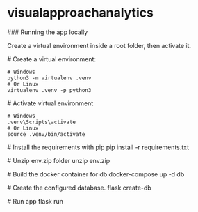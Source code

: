 # visualapproachanalytics

### Running the app locally

Create a virtual environment inside a root folder, then activate it.

# Create a virtual environment:

```
# Windows
python3 -m virtualenv .venv
# Or Linux
virtualenv .venv -p python3
```

# Activate virtual environment

```
# Windows
.venv\Scripts\activate
# Or Linux
source .venv/bin/activate
```

# Install the requirements with pip
pip install -r requirements.txt

# Unzip env.zip folder
unzip env.zip

# Build the docker container for db
docker-compose up -d db

# Create the configured database.
flask create-db

# Run app
flask run
